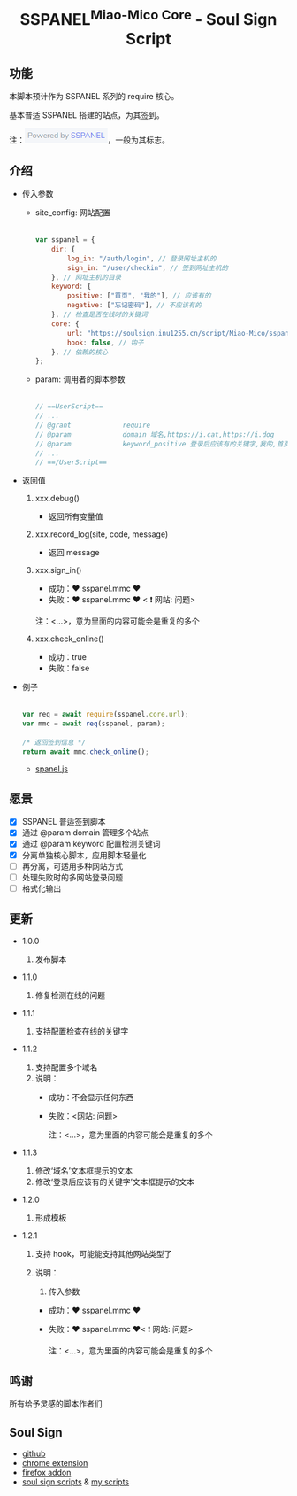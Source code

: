 <div align="center">
	<h1>SSPANEL<sup>Miao-Mico Core</sup> - Soul Sign Script</h1>
</div>

## 功能

本脚本预计作为 SSPANEL 系列的 require 核心。

基本普适 SSPANEL 搭建的站点，为其签到。

注：![sspanel](/sspanel.png)，一般为其标志。

## 介绍

- 传入参数

    - site_config: 网站配置

        ```javascript
        
        var sspanel = {
            dir: {
                log_in: "/auth/login", // 登录网址主机的
                sign_in: "/user/checkin", // 签到网址主机的
            }, // 网址主机的目录
            keyword: {
                positive: ["首页", "我的"], // 应该有的
                negative: ["忘记密码"], // 不应该有的
            }, // 检查是否在线时的关键词
            core: {
                url: "https://soulsign.inu1255.cn/script/Miao-Mico/sspanel.mmc.js", // 地址
                hook: false, // 钩子
            }, // 依赖的核心
        };
        
        ```

    - param: 调用者的脚本参数

        ```javascript
        
        // ==UserScript==
        // ...
        // @grant             require
        // @param             domain 域名,https://i.cat,https://i.dog
        // @param             keyword_positive 登录后应该有的关键字,我的,首页
        // ...
        // ==/UserScript==
        
        ```

- 返回值

    1. xxx.debug()

        - 返回所有变量值
        
    2. xxx.record_log(site, code, message)

        - 返回 message

    3. xxx.sign_in()

        - 成功：❤️ sspanel.mmc ❤️
        - 失败：❤️ sspanel.mmc ❤️ < ❗ 网站: 问题>

        注：<...>，意为里面的内容可能会是重复的多个

    4. xxx.check_online()

        - 成功：true
        - 失败：false

- 例子

  ```javascript
  
  var req = await require(sspanel.core.url);
  var mmc = await req(sspanel, param);
  
  /* 返回签到信息 */
  return await mmc.check_online();
  
  ```

  - [spanel.js](https://github.com/Miao-Mico/sspanel.soulsign/blob/dev.mm_core/sspanel.js)

## 愿景

- [x] SSPANEL 普适签到脚本
- [x] 通过 @param domain 管理多个站点
- [x] 通过 @param keyword 配置检测关键词
- [x] 分离单独核心脚本，应用脚本轻量化
- [ ] 再分离，可适用多种网站方式
- [ ] 处理失败时的多网站登录问题
- [ ] 格式化输出

## 更新

- 1.0.0
  
  1. 发布脚本
- 1.1.0
  
  1. 修复检测在线的问题
- 1.1.1
  
  1. 支持配置检查在线的关键字
- 1.1.2
  1. 支持配置多个域名
  2. 说明：
     - 成功：不会显示任何东西
     
     - 失败：<网站: 问题>
     
       注：<...>，意为里面的内容可能会是重复的多个
- 1.1.3
  1. 修改‘域名’文本框提示的文本
  2. 修改‘登录后应该有的关键字’文本框提示的文本
- 1.2.0
  
  1. 形成模板
- 1.2.1
  1. 支持 hook，可能能支持其他网站类型了
  
  2. 说明：
     
     1. 传入参数
     
     - 成功：❤️ sspanel.mmc ❤️
     
     - 失败：❤️ sspanel.mmc ❤️< ❗ 网站: 问题>
     
       注：<...>，意为里面的内容可能会是重复的多个

## 鸣谢

所有给予灵感的脚本作者们

## Soul Sign

- [github](https://github.com/inu1255/soulsign-chrome)
- [chrome extension](https://chrome.google.com/webstore/detail/%E9%AD%82%E7%AD%BE/llbielhggjekmfjikgkcaloghnibafdl?hl=zh-CN)
- [firefox addon](https://addons.mozilla.org/zh-CN/firefox/addon/%E9%AD%82%E7%AD%BE)
- [soul sign scripts](https://soulsign.inu1255.cn) & [my scripts](https://soulsign.inu1255.cn/?uid=1178)